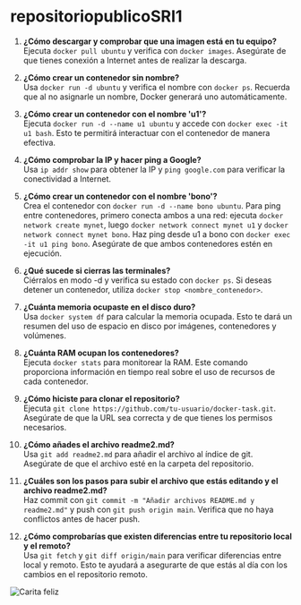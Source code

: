 # repositoriopublicoSRI1

1. **¿Cómo descargar y comprobar que una imagen está en tu equipo?**  
   Ejecuta `docker pull ubuntu` y verifica con `docker images`. Asegúrate de que tienes conexión a Internet antes de realizar la descarga.

2. **¿Cómo crear un contenedor sin nombre?**  
   Usa `docker run -d ubuntu` y verifica el nombre con `docker ps`. Recuerda que al no asignarle un nombre, Docker generará uno automáticamente.

3. **¿Cómo crear un contenedor con el nombre 'u1'?**  
   Ejecuta `docker run -d --name u1 ubuntu` y accede con `docker exec -it u1 bash`. Esto te permitirá interactuar con el contenedor de manera efectiva.

4. **¿Cómo comprobar la IP y hacer ping a Google?**  
   Usa `ip addr show` para obtener la IP y `ping google.com` para verificar la conectividad a Internet.

5. **¿Cómo crear un contenedor con el nombre 'bono'?**  
   Crea el contenedor con `docker run -d --name bono ubuntu`. Para ping entre contenedores, primero conecta ambos a una red: ejecuta `docker network create mynet`, luego `docker network connect mynet u1` y `docker network connect mynet bono`. Haz ping desde u1 a bono con `docker exec -it u1 ping bono`. Asegúrate de que ambos contenedores estén en ejecución.

6. **¿Qué sucede si cierras las terminales?**  
   Ciérralos en modo -d y verifica su estado con `docker ps`. Si deseas detener un contenedor, utiliza `docker stop <nombre_contenedor>`.

7. **¿Cuánta memoria ocupaste en el disco duro?**  
   Usa `docker system df` para calcular la memoria ocupada. Esto te dará un resumen del uso de espacio en disco por imágenes, contenedores y volúmenes.

8. **¿Cuánta RAM ocupan los contenedores?**  
   Ejecuta `docker stats` para monitorear la RAM. Este comando proporciona información en tiempo real sobre el uso de recursos de cada contenedor.

9. **¿Cómo hiciste para clonar el repositorio?**  
   Ejecuta `git clone https://github.com/tu-usuario/docker-task.git`. Asegúrate de que la URL sea correcta y de que tienes los permisos necesarios.

10. **¿Cómo añades el archivo readme2.md?**  
    Usa `git add readme2.md` para añadir el archivo al índice de git. Asegúrate de que el archivo esté en la carpeta del repositorio.

11. **¿Cuáles son los pasos para subir el archivo que estás editando y el archivo readme2.md?**  
    Haz commit con `git commit -m "Añadir archivos README.md y readme2.md"` y push con `git push origin main`. Verifica que no haya conflictos antes de hacer push.

12. **¿Cómo comprobarías que existen diferencias entre tu repositorio local y el remoto?**  
    Usa `git fetch` y `git diff origin/main` para verificar diferencias entre local y remoto. Esto te ayudará a asegurarte de que estás al día con los cambios en el repositorio remoto.

![Carita feliz](https://pixabay.com/get/g17b5f3968ed7cf9c1e9050a63af5e5e8c3c6cc3e96457cdccabc17cb7dbbe2b1_640.png)



